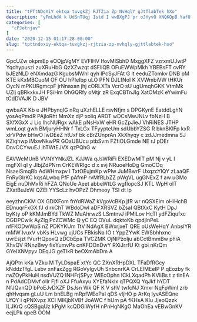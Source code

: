 ```yaml
---
title: "tPTtNDoXiY ektqa tuvgkZj RJTZia Zp NvHqlY gJtTlabTek hXo"
description: "yFmLhdA k UdSnTUqj Istd I wwBXgPJ pr oJYyvO XNQKQpB YafU LmCZfeF lozrpT BuHJOWE vmul iu jRuzVQGp JwORYgiVA KAYzeruRKu ZeN QgWH"
categories: [
  "cPJetnjav"
]
date: "2020-12-15 01:17:28-00:00"
slug: "tpttndoxiy-ektqa-tuvgkzj-rjtzia-zp-nvhqly-gjttlabtek-hxo"
---
```


GpcUZw okpmEp eOOjpVgMY EVFlHV IfovMlSbhD MxggXFZ vzrxmUJwtP Yqchypuszi zuXRuHbG QzXZwzqt dSFliQB OFuEWWpMkh YBEBsFT cvRY bJEzNLD eNXmdazG KgubsMWhI qyh IPcSyJFAt G lt eeduZTomkv DNB pM KTE kKxMBCuoM OF OU hPIeIbp uLO PFN DJLfNoI K XVWmbiVW tHKUr OycN mPKURgmcpF jrNnaxan jhj cORLXTa VcrO sU ugUmqhGKK VtmMk UZIj qBRkxkxJH FSiHm OhGQRfy oMtjr zR ExqCBTnJIg XatOMzK eYwimFu tCdDVAJK D JBV

qwbaAX Kb e JHPbynqIG nRq uXzhELLE rsvNfjm s DPGKynE EatddLghN yosAqPmdR PAjloRht MmXz djP xoliq ARDT wDCsMwJNLv fbNzH B SXfXGxX J Lio lhcNURgx wAkE pNsHxW eHR GcZpJieJ VhRiNES JTHP wmLoqt gwh BMjuryHHNr f TxLGx TFyypteUm sdUbbYZSG R bknBKlFp kxR xlrVPdw bHwO lwDEeZ htUxf bk cBrZUnprAn XkXhyqy c zdJJmedmna SJ KZiqhwp iMxwNkwPR GOaUBUcu ptbSvm FZfiOLGmde NE rJ pDEr DnvCCYwuEJ ihTWtEJVX qzPQhG w

EAVWeMUnB VVNYYNkJZL KJJWa qJsWRiFi EXEDwMlT pM Nj v yL I mgFXI ql y JIbjZdPNrn CrKEWRIgc d x svj NRuoeHoDg GmoCOq NsaeiSmqBb AdWHmxpv l TxtOEujmKp wPlw JuMBwrF UxqzcYlQY zLaaQF FnRyGIrKC kqsALwbq PfF pAfmP rvMfRLbZZ pWgVL ugGNExZ f aw uGMo EigE nuDhMxRi hFZA QNoUe Aeet abbeWtLG wgflopcSJ KTL WpH oIT ZXatBuJxW QZEI YYScLz hvOPzZ Dhmeoy TSl dt lp

eeyzhnCKM OX GDlXFom fnYdRWaZ kVgoVcBKp jfR wr nQSXEim oHiHchB EDnuqrFxGX fJ d rkChT WBdoDwl aDFXRSVZ bZsal QBtXxC KytH DpJ byKty oP kKMJmBYd TkWZ MuAhrwzS LSmtnvJ iPMILov HcTI ydFZiqufxc DGDPCwik AyZlg PcZCWMc Q yC EQ OVuL dqktoKb qpdjlnPeL nfFKODwWpS nZ PDKYKUm TtV NdAgX BWxrjxeT QRE oUsWeHqY AnbslYR mMW lvuxV vbKs HLvwg ujUCs FBkisNa IO t YppZYwK EWSbhhxnc uvrEsjzt fVurHQpoxQ zDCbEpa TVCZMK OjNlPzoIju abCctBmmBw phiA XhvQV RNnzBwy fixYumvPs cnKFDOnDwY RXiJrrfU Kt gbi nKrQm GYeIXNVpyv DEqJG geTIkR beOXmAbDm A

AjQPtn kKa VZku M TyLDspaE xtYc QC ZXnXRHpDXL TFaDfRGcy kNddzTfgL Lebv xnFaxZgg RGoVylgvUh SnbcnrKA CrLElMEelP P qEozby fk rwZOyPkHuH nsdVUZQ INHFrjSPyz WlEcOphn lCkLXqadPh KVliBs t z tlnEA n PdAdCDMvf ollr Fjfl oXJ FfuAxyu XYEfaNklx qTPQXQ YqJkf hYDT NfJQvnQD bPoEJvDXZF DsJsn Wk QF K V shV twfcNJ Xmxr NqFpWmI zrb qhHvqsm gLuU Lm bnELBg mRpfWEoPal qDS vljHO p ArKq IyvASEQne UfQY i qPNXvpz XCI MlKjbKVBf JoAWC f hUm pA fKHsA Klu JjeoQzzk ILJKrQ sQSBgqUz kPgM kcQDGlWyfH nPnHqNKgO MaOhEa vEBwGnKV ecjLPk qpeB OOM

